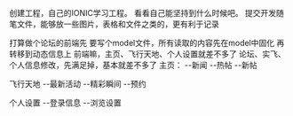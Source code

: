 创建工程，自己的IONIC学习工程。
看看自己能坚持到什么时候吧。
提交开发随笔文件，能够放一些图片，表格和文件之类的，更有利于记录

打算做个论坛的前端先
要写个model文件，所有读取的内容先在model中固化
再转移到动态信息上
前端嘛，主页、飞行天地、个人设置就差不多了
论坛、实飞、个人信息修改，先满足掉，基本就差不多了
主页：
--新闻
--热帖
--新帖

飞行天地
--最新活动
--精彩瞬间
--预约

个人设置
--登录信息
--浏览设置